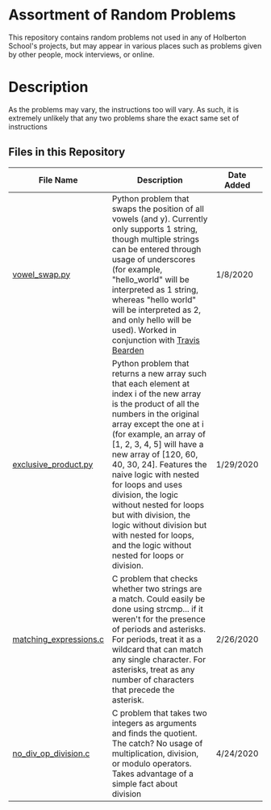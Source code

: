# Assortment of Random Problems

This repository contains random problems not used in any of Holberton School's projects, but may appear in various places such as problems given by other people, mock interviews, or online.

# Description

As the problems may vary, the instructions too will vary. As such, it is extremely unlikely that any two problems share the exact same set of instructions

## Files in this Repository

| File Name | Description | Date Added |
| --- | --- | --- |
|[vowel_swap.py](https://github.com/Alouie412/random_problem_land/blob/master/vowel_swap.py) | Python problem that swaps the position of all vowels (and y). Currently only supports 1 string, though multiple strings can be entered through usage of underscores (for example, "hello_world" will be interpreted as 1 string, whereas "hello world" will be interpreted as 2, and only hello will be used). Worked in conjunction with [Travis Bearden](https://github.com/Beardocracy)| 1/8/2020 |
|[exclusive_product.py](https://github.com/Alouie412/random_problem_land/blob/master/exclusive_product.py) | Python problem that returns a new array such that each element at index i of the new array is the product of all the numbers in the original array except the one at i (for example, an array of [1, 2, 3, 4, 5] will have a new array of [120, 60, 40, 30, 24]. Features the naive logic with nested for loops and uses division, the logic without nested for loops but with division, the logic without division but with nested for loops, and the logic without nested for loops or division. | 1/29/2020
|[matching_expressions.c](https://github.com/Alouie412/random_problem_land/blob/master/matching_expressions.c) | C problem that checks whether two strings are a match. Could easily be done using strcmp... if it weren't for the presence of periods and asterisks. For periods, treat it as a wildcard that can match any single character. For asterisks, treat as any number of characters that precede the asterisk. | 2/26/2020
|[no_div_op_division.c](https://github.com/Alouie412/random_problem_land/blob/master/no_div_op_division.c) | C problem that takes two integers as arguments and finds the quotient. The catch? No usage of multiplication, division, or modulo operators. Takes advantage of a simple fact about division | 4/24/2020
